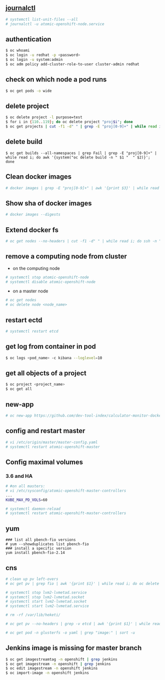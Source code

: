
## [journalctl](https://www.loggly.com/ultimate-guide/using-journalctl/)

```sh
# systemctl list-unit-files --all
# journalctl -u atomic-openshift-node.service
```

## authentication

```sh
$ oc whoami
$ oc login -u redhat -p <password>
$ oc login -u system:admin
$ oc adm policy add-cluster-role-to-user cluster-admin redhat
```

## check on which node a pod runs

```sh
$ oc get pods -o wide
```

## delete project

```sh
$ oc delete project -l purpose=test
$ for i in {110..119}; do oc delete project "proj$i"; done
$ oc get projects | cut -f1 -d" " | grep -E "proj[0-9]+" | while read i; do oc delete project $i; done
```

## delete build

```
$ oc get builds --all-namespaces | grep Fail | grep -E "proj[0-9]+" | while read i; do awk '{system("oc delete build -n " $1 "  " $2)}'; done
```

## Clean docker images

```sh
# docker images | grep -E "proj[0-9]+" | awk '{print $3}' | while read i; do docker rmi $i; done
```

## Show sha of docker images

```sh
# docker images --digests
```

## Extend docker fs

```sh
# oc get nodes --no-headers | cut -f1 -d" " | while read i; do ssh -n "$i" 'xfs_growfs -d /var/lib/docker/overlay2'; done
```

## remove a computing node from cluster

  - on the computing node

  ```sh
  # systemctl stop atomic-openshift-node
  # systemctl disable atomic-openshift-node
  ```

  - on a master node

  ```sh
  # oc get nodes
  # oc delete node <node_name>
  ```
## restart ectd

```sh
# systemctl restart etcd
```

## get log from container in pod

```sh
$ oc logs <pod_name> -c kibana --loglevel=10
```

## get all objects of a project

```sh
$ oc project <project_name>
$ oc get all
```

## new-app

```sh
# oc new-app https://github.com/dev-tool-index/calculator-monitor-docker
```

## config and restart master

```sh
# vi /etc/origin/master/master-config.yaml
# systemctl restart atomic-openshift-master
```

## Config maximal volumes

### 3.6 and HA

```sh
# #on all masters:
# vi /etc/sysconfig/atomic-openshift-master-controllers
...
KUBE_MAX_PD_VOLS=60

# systemctl daemon-reload
# systemctl restart atomic-openshift-master-controllers
```

## yum

```
### list all pbench-fio versions
# yum --showduplicates list pbench-fio
### install a specific version
yum install pbench-fio-2.14
```


## cns

```sh
# clean up pv left-overs
# oc get pv | grep fio | awk '{print $1}' | while read i; do oc delete pv $i; done

# systemctl stop lvm2-lvmetad.service 
# systemctl stop lvm2-lvmetad.socket 
# systemctl start lvm2-lvmetad.socket 
# systemctl start lvm2-lvmetad.service 

# rm -rf /var/lib/heketi/

# oc get pv --no-headers | grep -v etcd | awk '{print $1}' | while read i; do oc delete pv $i; done

# oc get pod -n glusterfs -o yaml | grep "image:" | sort -u
```

## Jenkins image is missing for master branch

```sh
$ oc get imagestreamtag -n openshift | grep jenkins
$ oc get imagestream -n openshift | grep jenkins
$ oc edit imagestream -n openshift jenkins
$ oc import-image -n openshift jenkins
```
